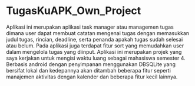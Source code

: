 # TugasKuAPK_Own_Project
Aplikasi ini merupakan aplikasi task manager atau managemen tugas dimana user dapat membuat catatan mengenai tugas dengan memasukkan judul tugas, rincian, deadline, serta penanda apakah tugas sudah selesai atau belum. Pada aplikasi juga terdapat fitur sort yang memudahkan user dalam mengelola tugas yang diinput.
Aplikasi ini merupakan projek yang saya kerjakan untuk mengisi waktu luang sebagai mahasiswa semester 4. Berbasis android dengan penyimpanan menggunakan DBSQLite yang bersifat lokal dan kedepannya akan ditambah beberapa fitur seperti manajemen aktivitas dengan kalender dan beberapa fitur kecil lainnya.
